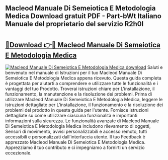## Macleod Manuale Di Semeiotica E Metodologia Medica Download gratuit PDF - Part-bWt Italiano Manuale del proprietario del servizio R2h0l

# <h2><a href="http://dfble2.blite.top/?on=Macleod+Manuale+Di+Semeiotica+E+Metodologia+Medica">🔗Download 👉🔴 Macleod Manuale Di Semeiotica E Metodologia Medica</a></h2>

[![Macleod Manuale Di Semeiotica E Metodologia Medica download](https://i.imgur.com/lujVjoI.png)](http://dfble2.blite.top/?on=Macleod+Manuale+Di+Semeiotica+E+Metodologia+Medica)
Saluti e benvenuto nel manuale di Istruzioni per il tuo Macleod Manuale Di Semeiotica E Metodologia Medica appena ricevuto. Questa guida completa è progettata per aiutarti a comprendere e utilizzare tutte le funzionalità e i vantaggi del tuo Prodotto. Troverai istruzioni chiare per L'installazione, il funzionamento, la manutenzione e la risoluzione dei problemi. Prima di utilizzare Macleod Manuale Di Semeiotica E Metodologia Medica, leggere le istruzioni dettagliate per L'installazione, il funzionamento e la risoluzione dei problemi del prodotto in questa guida per l'utente. Fornisce istruzioni dettagliate su come utilizzare ciascuna funzionalità e importanti informazioni sulla sicurezza. Le funzionalità avanzate di Macleod Manuale Di Semeiotica E Metodologia Medica includono rilevamento di oggetti, Sensori di movimento, avvisi personalizzabili e accesso remoto, tutti accessibili e personalizzati dall'interfaccia utente. Il tuo Feedback è apprezzato Macleod Manuale Di Semeiotica E Metodologia Medica. Apprezziamo il tuo contributo e ci impegniamo a fornirti un servizio eccezionale.
